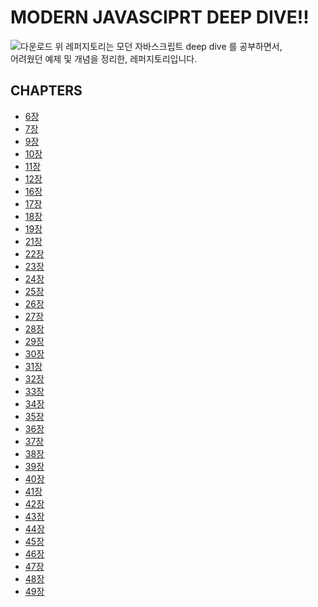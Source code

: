 # MODERN JAVASCIPRT DEEP DIVE!!

![다운로드](https://cdn.inflearn.com/public/courses/327974/cover/3b014384-8b3e-4f66-a4de-a94ffff11f58/Modern%20Javascript%20Deep%20Dive.png)
위 레퍼지토리는 모던 자바스크립트 deep dive 를 공부하면서,<br/>
어려웠던 예제 및 개념을 정리한, 레퍼지토리입니다.

## CHAPTERS

- [6장](./chapter_6/README.md)
- [7장](./chapter_7/README.md)
- [9장](./chapter_9/index.js)
- [10장](./chapter_10/index.js)
- [11장](./chapter_11/index.js)
- [12장](./chapter_12/README.md)
- [16장](./chapter_16/README.md)
- [17장](./chapter_17/README.md)
- [18장](./chapter_18/README.md)
- [19장](./chapter_19/README.md)
- [21장](./chapter_21/README.md)
- [22장](./chapter_22/README.md)
- [23장](./chapter_23/README.md)
- [24장]()
- [25장]()
- [26장]()
- [27장]()
- [28장]()
- [29장]()
- [30장]()
- [31장]()
- [32장]()
- [33장]()
- [34장]()
- [35장]()
- [36장]()
- [37장]()
- [38장]()
- [39장]()
- [40장]()
- [41장]()
- [42장]()
- [43장]()
- [44장]()
- [45장]()
- [46장]()
- [47장]()
- [48장]()
- [49장]()
